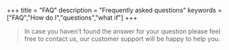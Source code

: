 +++
title = "FAQ"
description = "Frequently asked questions"
keywords = ["FAQ","How do I","questions","what if"]
+++

> In case you haven't found the answer for your question please feel free to contact us, our customer support will be happy to help you.
